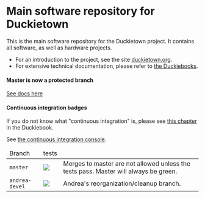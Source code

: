 # Main software repository for Duckietown

This is the main software repository for the Duckietown project. It contains all software, as well as hardware projects.

- For an introduction to the project, see the site [duckietown.org](http://duckietown.org).
- For extensive technical documentation, please refer to [the Duckiebooks][duckiebook].


[duckiebook]: http://book.duckietown.org/

#### Master is now a protected branch

[See docs here](https://github.com/blog/2051-protected-branches-and-required-status-checks)

#### Continuous integration badges

If you do not know what "continuous integration" is, please see
 <a href="http://purl.org/dth/continuous-integration">this chapter</a> in the Duckiebook.

See [the continuous integration console](https://circleci.com/gh/duckietown/Software/).


<table>
<thead>
    <tr><td>Branch</td><td>tests</td><td></td></tr>
</thead>
<tbody>
    <tr>
        <td> <code>master</code> </td>
        <td>
            <a href="https://circleci.com/gh/duckietown/Software/tree/master">
                <img src='https://circleci.com/gh/duckietown/Software/tree/master.svg?style=shield'/></a>
        </td>
        <td>Merges to master are not allowed unless the tests pass. Master will always be green. </td>
    </tr>
    <tr>
        <td> <code>andrea-devel</code> </td>
        <td>
        <a href="https://circleci.com/gh/duckietown/Software/tree/andrea-deve">
        <img src='https://circleci.com/gh/duckietown/Software/tree/andrea-devel.svg?style=shield'/>
        </a>
        </td>
        <td> Andrea's reorganization/cleanup branch. </td>
    </tr>
</tbody>
</table>
